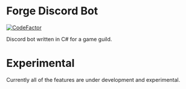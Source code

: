 # Forge Discord Bot
[![CodeFactor](https://www.codefactor.io/repository/github/buryyy/forge/badge)](https://www.codefactor.io/repository/github/buryyy/forge)

Discord bot written in C# for a game guild.


# Experimental
Currently all of the features are under development and experimental.



